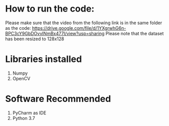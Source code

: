 # How to run the code:

Please make sure that the video from the following link is in the same folder as the code: https://drive.google.com/file/d/1YXgrwhG6n-BPC3cY9GbDOvvINmBx477I/view?usp=sharing
Please note that the dataset has been resized to 128x128

# Libraries installed

1. Numpy
2. OpenCV

# Software Recommended

1. PyCharm as IDE
2. Python 3.7